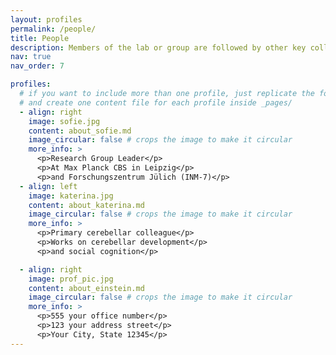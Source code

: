 ```yaml
---
layout: profiles
permalink: /people/
title: People
description: Members of the lab or group are followed by other key collaborators.
nav: true
nav_order: 7

profiles:
  # if you want to include more than one profile, just replicate the following block
  # and create one content file for each profile inside _pages/
  - align: right
    image: sofie.jpg
    content: about_sofie.md
    image_circular: false # crops the image to make it circular
    more_info: >
      <p>Research Group Leader</p>
      <p>At Max Planck CBS in Leipzig</p>
      <p>and Forschungszentrum Jülich (INM-7)</p>
  - align: left
    image: katerina.jpg
    content: about_katerina.md
    image_circular: false # crops the image to make it circular
    more_info: >
      <p>Primary cerebellar colleague</p>
      <p>Works on cerebellar development</p>
      <p>and social cognition</p>

  - align: right
    image: prof_pic.jpg
    content: about_einstein.md
    image_circular: false # crops the image to make it circular
    more_info: >
      <p>555 your office number</p>
      <p>123 your address street</p>
      <p>Your City, State 12345</p>
---
```

